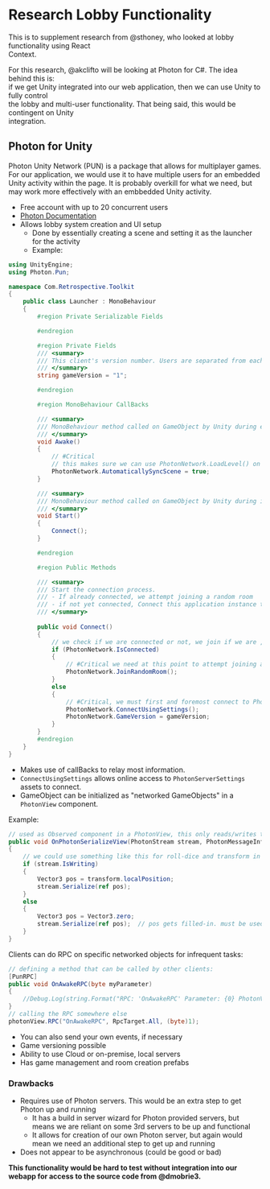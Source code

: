 # Research Lobby Functionality

This is to supplement research from @sthoney, who looked at lobby functionality using React  
Context.  

For this research, @akclifto will be looking at Photon for C#.  The idea behind this is:  
if we get Unity integrated into our web application, then we can use Unity to fully control  
the lobby and multi-user functionality. That being said, this would be contingent on Unity  
integration.  

## **Photon for Unity**

Photon Unity Network (PUN) is a package that allows for multiplayer games.  For our application, we would use it to have multiple users for an embedded Unity activity within the page.  It is probably overkill for what we need, but may work more effectively with an embbedded Unity activity.  

- Free account with up to 20 concurrent users
- [Photon Documentation](https://doc.photonengine.com/en-us/pun/v2/getting-started/pun-intro)
- Allows lobby system creation and UI setup
  - Done by essentially creating a scene and setting it as the launcher for the activity
  - Example:

```csharp
using UnityEngine;
using Photon.Pun;

namespace Com.Retrospective.Toolkit
{
    public class Launcher : MonoBehaviour
    {
        #region Private Serializable Fields

        #endregion

        #region Private Fields
        /// <summary>
        /// This client's version number. Users are separated from each other by gameVersion (which allows you to make breaking changes).
        /// </summary>
        string gameVersion = "1";

        #endregion

        #region MonoBehaviour CallBacks

        /// <summary>
        /// MonoBehaviour method called on GameObject by Unity during early initialization phase.
        /// </summary>
        void Awake()
        {
            // #Critical
            // this makes sure we can use PhotonNetwork.LoadLevel() on the master client and all clients in the same room sync their level automatically
            PhotonNetwork.AutomaticallySyncScene = true;
        }

        /// <summary>
        /// MonoBehaviour method called on GameObject by Unity during initialization phase.
        /// </summary>
        void Start()
        {
            Connect();
        }

        #endregion

        #region Public Methods

        /// <summary>
        /// Start the connection process.
        /// - If already connected, we attempt joining a random room
        /// - if not yet connected, Connect this application instance to Photon Cloud Network
        /// </summary>
        
        public void Connect()
        {
            // we check if we are connected or not, we join if we are , else we initiate the connection to the server.
            if (PhotonNetwork.IsConnected)
            {
                // #Critical we need at this point to attempt joining a Random Room. If it fails, we'll get notified in OnJoinRandomFailed() and we'll create one.
                PhotonNetwork.JoinRandomRoom();
            }
            else
            {
                // #Critical, we must first and foremost connect to Photon Online Server.
                PhotonNetwork.ConnectUsingSettings();
                PhotonNetwork.GameVersion = gameVersion;
            }
        }
        #endregion
    }
}
```

- Makes use of callBacks to relay most information.  
- `ConnectUsingSettings` allows online access to `PhotonServerSettings` assets to connect.  
- GameObject can be initialized as "networked GameObjects" in a `PhotonView` component.  

Example:

```csharp
// used as Observed component in a PhotonView, this only reads/writes the position
public void OnPhotonSerializeView(PhotonStream stream, PhotonMessageInfo info)
{
    // we could use something like this for roll-dice and transform in multi-user view.
    if (stream.IsWriting)
    {
        Vector3 pos = transform.localPosition;
        stream.Serialize(ref pos);
    }
    else
    {
        Vector3 pos = Vector3.zero;
        stream.Serialize(ref pos);  // pos gets filled-in. must be used somewhere
    }
}
```

Clients can do RPC on specific networked objects for infrequent tasks:

```csharp
// defining a method that can be called by other clients:
[PunRPC]
public void OnAwakeRPC(byte myParameter)
{
    //Debug.Log(string.Format("RPC: 'OnAwakeRPC' Parameter: {0} PhotonView: {1}", myParameter, this.photonView));
}
// calling the RPC somewhere else
photonView.RPC("OnAwakeRPC", RpcTarget.All, (byte)1);
```

- You can also send your own events, if necessary
- Game versioning possible
- Ability to use Cloud or on-premise, local servers
- Has game management and room creation prefabs

### **Drawbacks**

- Requires use of Photon servers.  This would be an extra step to get Photon up and running
  - It has a build in server wizard for Photon provided servers, but means we are reliant on some 3rd servers to be up and functional
  - It allows for creation of our own Photon server, but again would mean we need an additional step to get up and running
- Does not appear to be asynchronous (could be good or bad)

**This functionality would be hard to test without integration into our webapp for access to the source code from @dmobrie3.**
